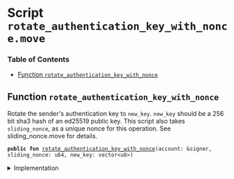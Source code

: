 
<a name="SCRIPT"></a>

# Script `rotate_authentication_key_with_nonce.move`

### Table of Contents

-  [Function `rotate_authentication_key_with_nonce`](#SCRIPT_rotate_authentication_key_with_nonce)



<a name="SCRIPT_rotate_authentication_key_with_nonce"></a>

## Function `rotate_authentication_key_with_nonce`

Rotate the sender's authentication key to
<code>new_key</code>.
<code>new_key</code> should be a 256 bit sha3 hash of an ed25519 public key. This script also takes
<code>sliding_nonce</code>, as a unique nonce for this operation. See sliding_nonce.move for details.


<pre><code><b>public</b> <b>fun</b> <a href="#SCRIPT_rotate_authentication_key_with_nonce">rotate_authentication_key_with_nonce</a>(account: &signer, sliding_nonce: u64, new_key: vector&lt;u8&gt;)
</code></pre>



<details>
<summary>Implementation</summary>


<pre><code><b>fun</b> <a href="#SCRIPT_rotate_authentication_key_with_nonce">rotate_authentication_key_with_nonce</a>(account: &signer, sliding_nonce: u64, new_key: vector&lt;u8&gt;) {
  <a href="../../modules/doc/SlidingNonce.md#0x1_SlidingNonce_record_nonce_or_abort">SlidingNonce::record_nonce_or_abort</a>(account, sliding_nonce);
  <b>let</b> key_rotation_capability = <a href="../../modules/doc/LibraAccount.md#0x1_LibraAccount_extract_key_rotation_capability">LibraAccount::extract_key_rotation_capability</a>(account);
  <a href="../../modules/doc/LibraAccount.md#0x1_LibraAccount_rotate_authentication_key">LibraAccount::rotate_authentication_key</a>(&key_rotation_capability, new_key);
  <a href="../../modules/doc/LibraAccount.md#0x1_LibraAccount_restore_key_rotation_capability">LibraAccount::restore_key_rotation_capability</a>(key_rotation_capability);
}
</code></pre>



</details>
